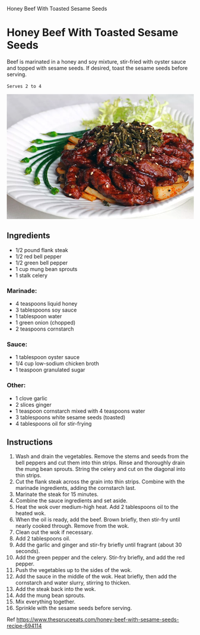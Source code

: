 Honey Beef With Toasted Sesame Seeds

# Honey Beef With Toasted Sesame Seeds

Beef is marinated in a honey and soy mixture, stir-fried with oyster sauce and topped with sesame seeds. If desired, toast the sesame seeds before serving.

`Serves 2 to 4`



![e0568d631e159bd78551455a3ebc858e.png](../../_resources/d630b992418b40fcbe8c41d835c8ffcd.png)

## Ingredients
 * 1/2 pound flank steak
 * 1/2 red bell pepper
 * 1/2 green bell pepper
 * 1 cup mung bean sprouts
 * 1 stalk celery
 
### Marinade:
 * 4 teaspoons liquid honey
 * 3 tablespoons soy sauce
 * 1 tablespoon water
 * 1 green onion (chopped)
 * 2 teaspoons cornstarch

### Sauce:
 * 1 tablespoon oyster sauce
 * 1/4 cup low-sodium chicken broth
 * 1 teaspoon granulated sugar
 
### Other:
 * 1 clove garlic
 * 2 slices ginger
 * 1 teaspoon cornstarch mixed with 4 teaspoons water
 * 3 tablespoons white sesame seeds (toasted)
 * 4 tablespoons oil for stir-frying


## Instructions

1. Wash and drain the vegetables. Remove the stems and seeds from the bell peppers and cut them into thin strips. Rinse and thoroughly drain the mung bean sprouts. String the celery and cut on the diagonal into thin strips.
2. Cut the flank steak across the grain into thin strips. Combine with the marinade ingredients, adding the cornstarch last.
3. Marinate the steak for 15 minutes.
4. Combine the sauce ingredients and set aside.
5. Heat the wok over medium-high heat. Add 2 tablespoons oil to the heated wok.
6. When the oil is ready, add the beef. Brown briefly, then stir-fry until nearly cooked through. Remove from the wok.
7. Clean out the wok if necessary.
8. Add 2 tablespoons oil.
9. Add the garlic and ginger and stir-fry briefly until fragrant (about 30 seconds).
10. Add the green pepper and the celery. Stir-fry briefly, and add the red pepper.
11. Push the vegetables up to the sides of the wok.
12. Add the sauce in the middle of the wok. Heat briefly, then add the cornstarch and water slurry, stirring to thicken.
13. Add the steak back into the wok.
14. Add the mung bean sprouts.
15. Mix everything together.
16. Sprinkle with the sesame seeds before serving.

Ref https://www.thespruceeats.com/honey-beef-with-sesame-seeds-recipe-694114

